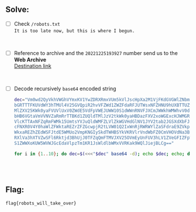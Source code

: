 ## Solve:

- [ ] Check `/robots.txt` <br/>
	`It is too late now, but this is where I begun.`

<br/>

- [ ] Reference to archive and the `20221225193927` number send us to the **Web Archive**<br/>
	[Destination link](http://web.archive.org/web/20221225193927/http://165.227.164.122/robots.txt)

<br/>

- [ ] Decode recursively `base64` encoded string
	```bash
	dec="Vm0wd2QyVkhVWGhVYmxKV1YwZDRXRmxVUm5kVlJscHpXa2M1VjFKdGVGWlZNbmhQWVd4S2MxTnNX
	bGRTTTFKUVdWY3hTMUl4V25GVQpiR2hvVFZWd1ZWZFdaRFJUTWsxNFZHNU9hUXBTTUZwVVZtcEti
	MlZXV25KWk0yaFVUVlUxV0ZWdE5VdFpVWEJUWW10S1dWWnRNVFJXCmJWWkhWMWhvV0dKWVVsVlVW
	bHB6VGtaVmVVNVZaRmRrTTBKd1ZUQldTMlJzV2tkWk0yaHBDazFXV2xoWGExcHJWMGRLVmxkc1Zs
	VlcKTTAxNFZqRmFWMk15UmtsYVJuQldWMFZLVlZkWGVHdGlNV1JYV2tab2JGSXdXbFJEYXpGRlVX
	cFNXR0V4Y0haWlZFWktaREZrZFZGcwpjR2tLVW01Q2IxWnRjRWRWYlZaSFdraE9ZVkp0VWxOV01G
	WkxaREZhZEdWSFJtdE5WMUo2VmpKNGIySkdTWHBSYkVKRVlrVndWbFZ0CmVHOVdNa3BaWVVab1Yy
	RXlVa3hXTVZwSFl6Rktjd3BhUjJ0TFZqQmFTMVJXV25OVmEyUnFUV3hLV1ZVeGFIZFpWa3B6VTI1
	S1ZWWXoKUW5WVWJGcEdaVlpzTm1KR1JsWldlbWMxVVRKak9WQlJiejBLCg=="
	
	for i in {1..10}; do dec=$(<<<"$dec" base64 -d); echo $dec; echo; done
	```

<br/><br/>

## Flag:
`flag{robots_will_take_over}`
